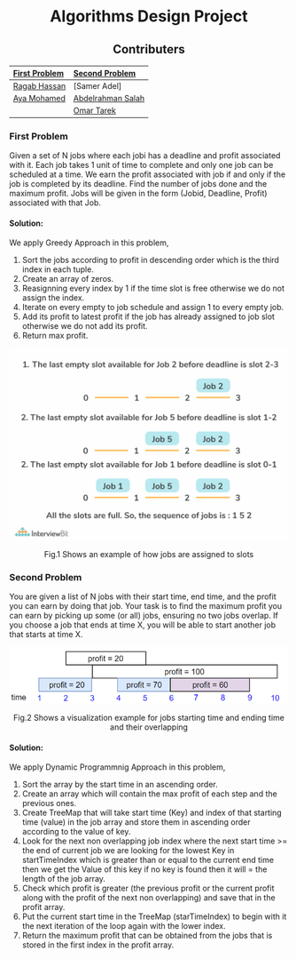 <div align="center">
  
  # Algorithms Design Project
  
  ## Contributers
  
  |[First Problem](#first-problem)        |[Second Problem](#second-problem)                  |
  |:--------------------------------------|:--------------------------------------------------|
  |[Ragab Hassan](github.com/RagabHassan1)|[Samer Adel]                                       |
  |[Aya Mohamed](github.com/Ayuelasqulany)|[Abdelrahman Salah](github.com/AbdelrahmanSalah211)|
  |                                       |[Omar Tarek](github.com/omarharidy10434)           |
</div>


### First Problem
Given a set of N jobs where each jobi has a deadline and profit associated with it. Each job takes 1 unit of time to complete and only one job can be scheduled at
a time. We earn the profit associated with job if and only if the job is completed by its deadline. Find the number of jobs done and the maximum profit. Jobs will
be given in the form (Jobid, Deadline, Profit) associated with that Job.

#### Solution:

We apply Greedy Approach in this problem,

1. Sort the jobs according to profit in descending order which is the third index in each tuple.
2. Create an array of zeros.
3. Reasignning every index by 1 if the time slot is free otherwise we do not assign the index.
4. Iterate on every empty to job schedule and assign 1 to every empty job.
5. Add its profit to latest profit if the job has already assigned to job slot otherwise we do not add its profit.
6. Return max profit.



<div align="center">
  <img src="illustrative%20photos/illustrative1.png" width="700">
  
  Fig.1 Shows an example of how jobs are assigned to slots
 </div>

### Second Problem
You are given a list of N jobs with their start time, end time, and the profit you can earn by doing that job. Your task is to find the maximum profit you can earn
by picking up some (or all) jobs, ensuring no two jobs overlap. If you choose a job that ends at time X, you will be able to start another job that starts at time X.

<div align="center">
  <img src="illustrative%20photos/illustrative2.png">
  
  Fig.2 Shows a visualization example for jobs starting time and ending time and their overlapping
</div>

#### Solution:

We apply Dynamic Programmnig Approach in this problem,

1. Sort the array by the start time in an ascending order.
2. Create an array which will contain the max profit of each step and the previous ones.
3. Create TreeMap that will take start time (Key) and index of that starting time (value) in the job array and store them in ascending order according to the value of key.
4. Look for the next non overlapping job index where the next start time >= the end of current job we are looking for the lowest Key in startTimeIndex which is greater than or equal to the current end time then we get the Value of this key if no key is found then it will = the length of the job array.
5. Check which profit is greater (the previous profit or the current profit along with the profit of the next non overlapping) and save that in the profit array.
6. Put the current start time in the TreeMap (starTimeIndex) to begin with it the next iteration of the loop again with the lower index.
7. Return the maximum profit that can be obtained from the jobs that is stored in the first index in the profit array.


